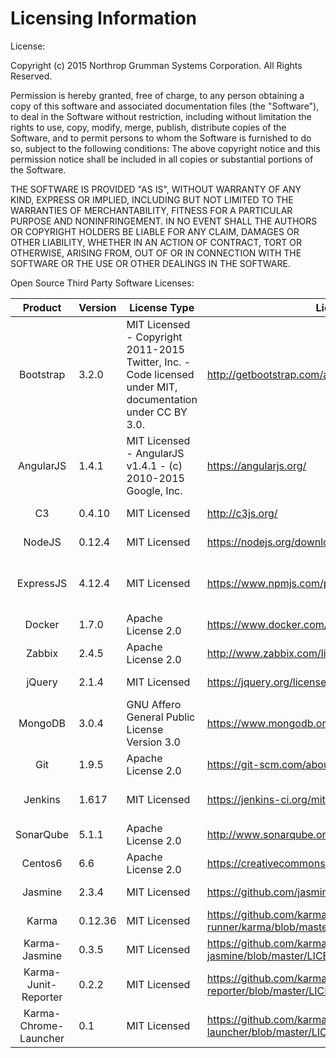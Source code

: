 # Licensing Information

License:

Copyright (c) 2015 Northrop Grumman Systems Corporation.  All Rights Reserved.

Permission is hereby granted, free of charge, to any person obtaining a copy
of this software and associated documentation files  (the "Software"), to deal
in the Software without restriction, including without limitation the rights
to use, copy, modify, merge, publish, distribute copies of the Software, 
and to permit persons to whom the Software is furnished to do so, subject to the following conditions:
The above copyright notice and this permission notice shall be included in
all copies or substantial portions of the Software.

THE SOFTWARE IS PROVIDED "AS IS", WITHOUT WARRANTY OF ANY KIND, EXPRESS OR
IMPLIED, INCLUDING BUT NOT LIMITED TO THE WARRANTIES OF MERCHANTABILITY,
FITNESS FOR A PARTICULAR PURPOSE AND  NONINFRINGEMENT.   IN NO EVENT SHALL THE
AUTHORS OR COPYRIGHT HOLDERS BE LIABLE FOR ANY CLAIM, DAMAGES OR OTHER
LIABILITY, WHETHER IN AN ACTION OF CONTRACT, TORT OR OTHERWISE, ARISING FROM,
OUT OF OR IN CONNECTION WITH THE SOFTWARE OR THE USE OR OTHER DEALINGS IN
THE SOFTWARE.

Open Source Third Party Software Licenses:

Product | Version | License Type | License Source | Product Source | Used In
:-------:|---------------|-------------------|----------------------|----------------------|---------------------
Bootstrap | 3.2.0 | MIT Licensed - Copyright 2011-2015 Twitter, Inc. - Code licensed under MIT, documentation under CC BY 3.0. | http://getbootstrap.com/about/ | http://getbootstrap.com/ | Front End |
AngularJS | 1.4.1 | MIT Licensed - AngularJS v1.4.1 - (c) 2010-2015 Google, Inc.  | https://angularjs.org/ | https://angularjs.org/ | Front End |
C3 | 0.4.10  | MIT Licensed | http://c3js.org/ | http://c3js.org/ | Front End - Graphs/Charts |
NodeJS | 0.12.4 | MIT Licensed | https://nodejs.org/download/ | https://nodejs.org/ | Application Server |
ExpressJS | 4.12.4 | MIT Licensed | https://www.npmjs.com/package/express | https://nodejs.org/ | MVC Web Application Framework for NodeJS |
Docker | 1.7.0 | Apache License 2.0 | https://www.docker.com/components-licenses | https://www.docker.com/ | Container |
Zabbix | 2.4.5 | Apache License 2.0 | http://www.zabbix.com/license.php | http://www.zabbix.com/ | Continuous Monitoring |
jQuery | 2.1.4 | MIT Licensed | https://jquery.org/license/ | https://jquery.com/ | JavaScript Development |
MongoDB | 3.0.4 | GNU Affero General Public License Version 3.0 | https://www.mongodb.org/about/licensing/ | https://www.mongodb.org/ | Caching |
Git | 1.9.5 | Apache License 2.0 | https://git-scm.com/about/free-and-open-source | https://git-scm.com/ | Development |
Jenkins | 1.617 | MIT Licensed | https://jenkins-ci.org/mit-license | https://jenkins-ci.org/ | Continuous Integrated Builds |
SonarQube | 5.1.1 | Apache License 2.0 | http://www.sonarqube.org/downloads/ | http://www.sonarqube.org/ | Code Quality Scan |
Centos6 | 6.6 | Apache License 2.0 | https://creativecommons.org/licenses/by/3.0/deed.en_US | https://www.centos.org | Operating System |
Jasmine | 2.3.4 | MIT Licensed | https://github.com/jasmine/jasmine/blob/master/MIT.LICENSE | http://jasmine.github.io/2.3/introduction.html | JavaScript Testing |
Karma | 0.12.36 | MIT Licensed | https://github.com/karma-runner/karma/blob/master/LICENSE | http://karma-runner.github.io/0.12/index.html | JavaScript Testing |
Karma-Jasmine | 0.3.5 | MIT Licensed | https://github.com/karma-runner/karma-jasmine/blob/master/LICENSE | https://github.com/karma-runner/karma-jasmine | JavaScript Testing |
Karma-Junit-Reporter | 0.2.2 | MIT Licensed | https://github.com/karma-runner/karma-junit-reporter/blob/master/LICENSE | https://github.com/karma-runner/karma-junit-reporter | JavaScript Testing |
Karma-Chrome-Launcher | 0.1 | MIT Licensed | https://github.com/karma-runner/karma-chrome-launcher/blob/master/LICENSE | https://github.com/karma-runner/karma-chrome-launcher | JavaScript Testing |
